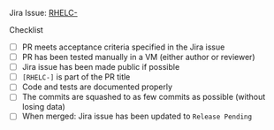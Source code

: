 <!-- Write a description of what the PR solves and how -->

<!-- Link to relevant Jira issue, add multiple if necessary -->
Jira Issue: [RHELC-](https://issues.redhat.com/browse/RHELC-)

Checklist
- [ ] PR meets acceptance criteria specified in the Jira issue
- [ ] PR has been tested manually in a VM (either author or reviewer)
- [ ] Jira issue has been made public if possible
- [ ] `[RHELC-]` is part of the PR title <!-- For a proper sync with Jira -->
- [ ] Code and tests are documented properly
- [ ] The commits are squashed to as few commits as possible (without losing data) <!-- The commits can be squashed to 1 commit, but then we might lose data regarding moving something to a new file and then refactoring for example. Hence squash without losing data -->
- [ ] When merged: Jira issue has been updated to `Release Pending`
